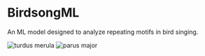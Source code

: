 # BirdsongML
An ML model designed to analyze repeating motifs in bird singing.

![turdus merula](https://github.com/user-attachments/assets/5bae27ea-b341-418a-806f-2b250f7f08ca)
![parus major](https://github.com/user-attachments/assets/918ee650-0447-406f-9e3d-1305ef9f5e65)



